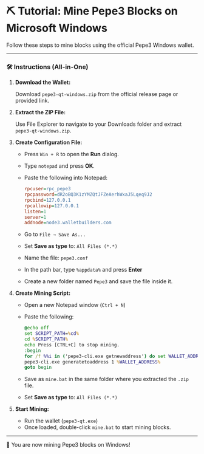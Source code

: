 # ⛏️ Tutorial: Mine Pepe3 Blocks on Microsoft Windows

Follow these steps to mine blocks using the official Pepe3 Windows wallet.

---

### 🛠️ Instructions (All-in-One)

1. **Download the Wallet:**

   Download `pepe3-qt-windows.zip` from the official release page or provided link.

2. **Extract the ZIP File:**

   Use File Explorer to navigate to your Downloads folder and extract `pepe3-qt-windows.zip`.

3. **Create Configuration File:**

   - Press `Win + R` to open the **Run** dialog.
   - Type `notepad` and press **OK**.
   - Paste the following into Notepad:

     ```ini
     rpcuser=rpc_pepe3
     rpcpassword=dR2oBQ3K1zYMZQtJFZeAerhWxaJ5Lqeq9J2
     rpcbind=127.0.0.1
     rpcallowip=127.0.0.1
     listen=1
     server=1
     addnode=node3.walletbuilders.com
     ```

   - Go to `File → Save As...`
   - Set **Save as type** to: `All Files (*.*)`
   - Name the file: `pepe3.conf`
   - In the path bar, type `%appdata%` and press **Enter**
   - Create a new folder named `Pepe3` and save the file inside it.

4. **Create Mining Script:**

   - Open a new Notepad window (`Ctrl + N`)
   - Paste the following:

     ```bat
     @echo off
     set SCRIPT_PATH=%cd%
     cd %SCRIPT_PATH%
     echo Press [CTRL+C] to stop mining.
     :begin
     for /f %%i in ('pepe3-cli.exe getnewaddress') do set WALLET_ADDRESS=%%i
     pepe3-cli.exe generatetoaddress 1 %WALLET_ADDRESS%
     goto begin
     ```

   - Save as `mine.bat` in the same folder where you extracted the `.zip` file.
   - Set **Save as type** to: `All Files (*.*)`

5. **Start Mining:**

   - Run the wallet (`pepe3-qt.exe`)
   - Once loaded, double-click `mine.bat` to start mining blocks.

---

🎉 You are now mining Pepe3 blocks on Windows!
